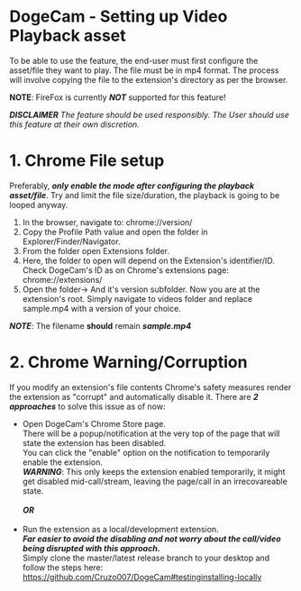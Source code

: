 # DogeCam - Setting up Video Playback asset
To be able to use the feature, the end-user must first configure the asset/file they want to play. The file must be in mp4 format.
The process will involve copying the file to the extension's directory as per the browser.

**NOTE**: FireFox is currently ***NOT*** supported for this feature!

***DISCLAIMER***
*The feature should be used responsibly. The User should use this feature at their own discretion.*

# 1. Chrome File setup
Preferably, ***only enable the mode after configuring the playback asset/file***. Try and limit the file size/duration, the playback is going to be looped anyway.

1. In the browser, navigate to: chrome://version/
2. Copy the Profile Path value and open the folder in Explorer/Finder/Navigator. 
3. From the folder open Extensions folder.
4. Here, the folder to open will depend on the Extension's identifier/ID. Check DogeCam's ID as on Chrome's extensions page: chrome://extensions/
5. Open the folder-> And it's version subfolder. Now you are at the extension's root. Simply navigate to videos folder and replace sample.mp4 with a version of your choice.

***NOTE***: The filename **should** remain ***sample.mp4*** 

# 2. Chrome Warning/Corruption
If you modify an extension's file contents Chrome's safety measures render the extension as "corrupt" and automatically disable it.
There are ***2 approaches*** to solve this issue as of now:

 *  Open DogeCam's Chrome Store page.<br>
    There will be a popup/notification at the very top of the page that will state the extension has been disabled.<br>
    You can click the "enable" option on the notification to temporarily enable the extension. <br>
    ***WARNING***: This only keeps the extension enabled temporarily, it might get disabled mid-call/stream, leaving the page/call in an irrecovareable state.<br>
    <br>
    ***OR***<br>
    <br>
 *  Run the extension as a local/development extension.<br>
    ***Far easier to avoid the disabling and not worry about the call/video being disrupted with this approach.***<br>
    Simply clone the master/latest release branch to your desktop and follow the steps here:<br>
    https://github.com/Cruzo007/DogeCam#testinginstalling-locally<br>
